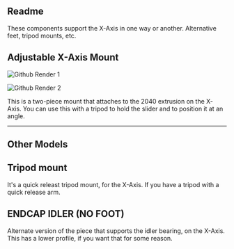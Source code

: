 ## Readme
These components support the X-Axis in one way or another. Alternative feet, tripod mounts, etc.

## Adjustable X-Axis Mount
![Github Render 1](https://user-images.githubusercontent.com/45019189/90588334-bdeb5900-e1b1-11ea-9512-d0e53a7f92dc.gif)

![Github Render 2](https://user-images.githubusercontent.com/45019189/90588536-3b16ce00-e1b2-11ea-86d4-bd41f1c13a02.gif)

This is a two-piece mount that attaches to the 2040 extrusion on the X-Axis. 
You can use this with a tripod to hold the slider and to position it at an angle.

---
## Other Models

## Tripod mount
It's a quick releast tripod mount, for the X-Axis. If you have a tripod with a quick release arm.


## ENDCAP IDLER (NO FOOT)
Alternate version of the piece that supports the idler bearing, on the X-Axis. This has a lower profile, if you want that for some reason.
